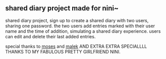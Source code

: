 
## shared diary project made for nini~

shared diary project, sign up to create a shared diary with two users, sharing one password.
the two users add entries marked with their user name and the time of addition, simulating a shared diary experience.
users can edit and delete their last added entries.

special thanks to  [moses](https://github.com/L4z3x) and [malek](https://github.com/KMalek101)
AND EXTRA EXTRA SPECIALLLL THANKS TO MY FABULOUS PRETTY GIRLFRIEND NINI.
